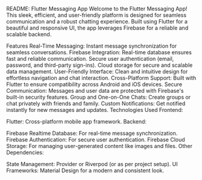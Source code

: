README: Flutter Messaging App
Welcome to the Flutter Messaging App! This sleek, efficient, and user-friendly platform is designed for seamless communication and a robust chatting experience. Built using Flutter for a beautiful and responsive UI, the app leverages Firebase for a reliable and scalable backend.

Features
Real-Time Messaging: Instant message synchronization for seamless conversations.
Firebase Integration:
Real-time database ensures fast and reliable communication.
Secure user authentication (email, password, and third-party sign-ins).
Cloud storage for secure and scalable data management.
User-Friendly Interface: Clean and intuitive design for effortless navigation and chat interaction.
Cross-Platform Support: Built with Flutter to ensure compatibility across Android and iOS devices.
Secure Communication: Messages and user data are protected with Firebase's built-in security features.
Group and One-on-One Chats: Create groups or chat privately with friends and family.
Custom Notifications: Get notified instantly for new messages and updates.
Technologies Used
Frontend:

Flutter: Cross-platform mobile app framework.
Backend:

Firebase Realtime Database: For real-time message synchronization.
Firebase Authentication: For secure user authentication.
Firebase Cloud Storage: For managing user-generated content like images and files.
Other Dependencies:

State Management: Provider or Riverpod (or as per project setup).
UI Frameworks: Material Design for a modern and consistent look.
